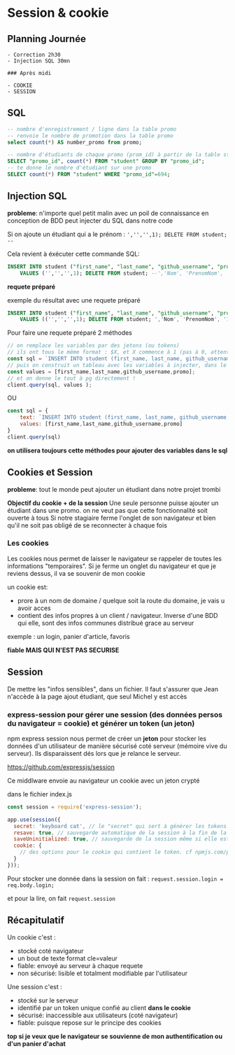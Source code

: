 # Session & cookie

## Planning Journée
```
- Correction 2h30
- Injection SQL 30mn

### Après midi

- COOKIE
- SESSION
```

## SQL

```sql
-- nombre d'enregistrement / ligne dans la table promo
-- renvoie le nombre de promotion dans la table promo
select count(*) AS number_promo from promo;
```

```sql
-- nombre d'étudiants de chaque promo (prom_id) à partir de la table student
SELECT "promo_id", count(*) FROM "student" GROUP BY "promo_id";
-- te donne le nombre d'étudiant sur une promo
SELECT count(*) FROM "student" WHERE "promo_id"=694;
```


## Injection SQL

**probleme**: n'importe quel petit malin avec un poil de connaissance en conception de BDD peut injecter du SQL dans notre code

Si on ajoute un étudiant qui a le prénom : `','','',1); DELETE FROM student; --`

Cela revient à éxécuter cette commande SQL: 
```sql
INSERT INTO student ("first_name", "last_name", "github_username", "promo_id") 
    VALUES ('','','',1); DELETE FROM student; --','Nom', 'PrenomNom', '1')
```

**requete préparé**

exemple du résultat avec une requete préparé
```sql
INSERT INTO student ("first_name", "last_name", "github_username", "promo_id") 
    VALUES (('','','',1); DELETE FROM student; ','Nom', 'PrenomNom', '1'), "", "", 1),
```

Pour faire une requete préparé 2 méthodes

```js
// on remplace les variables par des jetons (ou tokens) 
// ils ont tous le même format : $X, et X commence à 1 (pas à 0, attention !)
const sql = `INSERT INTO student (first_name, last_name, github_username, promo_id) VALUES ($1,$2,$3,$4)`;
// puis on construit un tableau avec les variables à injecter, dans le bon ordre !
const values = [first_name,last_name,github_username,promo];
// et on donne le tout à pg directement !
client.query(sql, values );
```
OU
```js
const sql = {
    text: `INSERT INTO student (first_name, last_name, github_username, promo_id) VALUES ($1,$2,$3,$4)`,
    values: [first_name,last_name,github_username,promo]
}
client.query(sql)
```

**on utilisera toujours cette méthodes pour ajouter des variables dans le sql**

## Cookies et Session

**probleme**: tout le monde peut ajouter un étudiant dans notre projet trombi

**Objectif du cookie + de la session**
Une seule personne puisse ajouter un étudiant dans une promo. on ne veut pas que cette fonctionnalité soit ouverte à tous
Si notre stagiaire ferme l'onglet de son navigateur et bien qu'il ne soit pas obligé de se reconnecter à chaque fois

### Les cookies

Les cookies nous permet de laisser le navigateur se rappeler de toutes les informations "temporaires". Si je ferme un onglet du navigateur et que je reviens dessus, il va se souvenir de mon cookie

un cookie est:
- prore à un nom de domaine / quelque soit la route du domaine, je vais u avoir acces
- contient des infos propres à un client / navigateur. Inverse d'une BDD qui elle, sont des infos communes distribué grace au serveur

exemple : un login, panier d'article, favoris

**fiable MAIS QUI N'EST PAS SECURISE**

## Session

De mettre les "infos sensibles", dans un fichier. Il faut s'assurer que Jean n'accède à la page ajout étudiant, que seul Michel y est accès

### express-session pour gérer une session (des données persos du navigateur = cookie) et générer un token (un jeton)

npm express session nous permet de créer un **jeton** pour stocker les données d'un utilisateur de manière sécurisé coté serveur (mémoire vive du serveur). Ils disparaissent dés lors que je relance le serveur.

https://github.com/expressjs/session

Ce middlware envoie au navigateur un cookie avec un jeton crypté

dans le fichier index.js
```js
const session = require('express-session');

app.use(session({
  secret: 'keyboard cat', // le "secret" qui sert à générer les tokens. ELLE DOIT ETRE MISE DANS LE .ENV
  resave: true, // sauvegarde automatique de la session à la fin de la requête ? 
  saveUninitialized: true, // sauvegarde de la session même si elle est vide ?
  cookie: {
    // des options pour le cookie qui contient le token. cf npmjs.com/package/express-session
  }
}));
```

Pour stocker une donnée dans la session on fait : `request.session.login = req.body.login;`

et pour la lire, on fait `request.session`

## Récapitulatif

Un cookie c'est :
- stocké coté navigateur
- un bout de texte format cle=valeur
- fiable: envoyé au serveur à chaque requete
- non sécurisé: lisible et totalment modifiable par l'utilisateur

Une session c'est :

- stocké sur le serveur
- identifié par un token unique confié au client **dans le cookie**
- sécurisé: inaccessible aux utilisateurs (coté navigateur)
- fiable: puisque repose sur le principe des cookies

**top si je veux que le navigateur se souvienne de mon authentification ou d'un panier d'achat**


